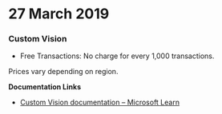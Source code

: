 # 27 March 2019

### Custom Vision

- Free Transactions: No charge for every 1,000 transactions.

Prices vary depending on region.

**Documentation Links**
- [Custom Vision documentation – Microsoft Learn](https://learn.microsoft.com/en-us/azure/ai-services/custom-vision-service/overview)